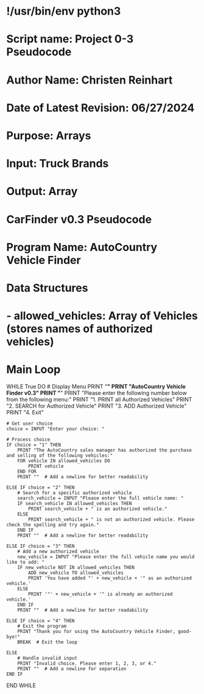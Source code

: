 # !/usr/bin/env python3

# Script name: Project 0-3 Pseudocode
# Author Name: Christen Reinhart
# Date of Latest Revision: 06/27/2024
# Purpose: Arrays
# Input: Truck Brands
# Output: Array

# CarFinder v0.3 Pseudocode

# Program Name: AutoCountry Vehicle Finder

# Data Structures
# - allowed_vehicles: Array of Vehicles (stores names of authorized vehicles)

# Main Loop
WHILE True DO
    # Display Menu
    PRINT "********************************"
    PRINT "AutoCountry Vehicle Finder v0.3"
    PRINT "********************************"
    PRINT "Please enter the following number below from the following menu:"
    PRINT "1. PRINT all Authorized Vehicles"
    PRINT "2. SEARCH for Authorized Vehicle"
    PRINT "3. ADD Authorized Vehicle"
    PRINT "4. Exit"
    
    # Get user choice
    choice = INPUT "Enter your choice: "
    
    # Process choice
    IF choice = "1" THEN
        PRINT "The AutoCountry sales manager has authorized the purchase and selling of the following vehicles:"
        FOR vehicle IN allowed_vehicles DO
            PRINT vehicle
        END FOR
        PRINT ""  # Add a newline for better readability
    
    ELSE IF choice = "2" THEN
        # Search for a specific authorized vehicle
        search_vehicle = INPUT "Please enter the full vehicle name: "
        IF search_vehicle IN allowed_vehicles THEN
            PRINT search_vehicle + " is an authorized vehicle."
        ELSE
            PRINT search_vehicle + " is not an authorized vehicle. Please check the spelling and try again."
        END IF
        PRINT ""  # Add a newline for better readability
    
    ELSE IF choice = "3" THEN
        # Add a new authorized vehicle
        new_vehicle = INPUT "Please enter the full vehicle name you would like to add: "
        IF new_vehicle NOT IN allowed_vehicles THEN
            ADD new_vehicle TO allowed_vehicles
            PRINT 'You have added "' + new_vehicle + '" as an authorized vehicle.'
        ELSE
            PRINT '"' + new_vehicle + '" is already an authorized vehicle.'
        END IF
        PRINT ""  # Add a newline for better readability
    
    ELSE IF choice = "4" THEN
        # Exit the program
        PRINT "Thank you for using the AutoCountry Vehicle Finder, good-bye!"
        BREAK  # Exit the loop
    
    ELSE
        # Handle invalid input
        PRINT "Invalid choice. Please enter 1, 2, 3, or 4."
        PRINT ""  # Add a newline for separation
    END IF
END WHILE
